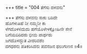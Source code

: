 +++
title = "004 ತೆಗೆಸು ದಳವನು"

+++
ತೆಗೆಸು ದಳವನು ಸಾಕು ಬರಿದೇ  
ಹೊಗಳುತಿಹೆ ನೀ ನಮ್ಮನೀ ಕಾ  
ಳೆಗದೊಳಳಿದುದು ಹಗೆಯೊಳೇಳಕ್ಷೋಹಿಣೀ ಸೇನೆ  
ಬಗೆಯದಿರಿದರು ಭೀಮ ಪಾರ್ಥರು  
ಜಗದೊಳದ್ಭುತ ವೀರರಿವರೆಂ  
ದಗಧರನು ಪತಿಕರಿಸಿದನು ಪವನಜನ ಫಲುಗುಣನ    ॥4॥